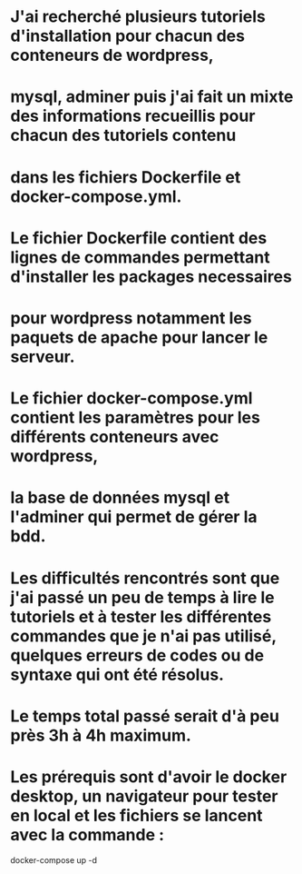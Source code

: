 # J'ai recherché plusieurs tutoriels d'installation pour chacun des conteneurs de wordpress,   
# mysql, adminer puis j'ai fait un mixte des informations recueillis pour chacun des tutoriels contenu 
# dans les fichiers Dockerfile et docker-compose.yml.
# Le fichier Dockerfile contient des lignes de commandes permettant d'installer les packages necessaires 
# pour wordpress notamment les paquets de apache pour lancer le serveur.
# Le fichier docker-compose.yml contient les paramètres pour les différents conteneurs avec wordpress, 
# la base de données mysql et l'adminer qui permet de gérer la bdd.

# Les difficultés rencontrés sont que j'ai passé un peu de temps à lire le tutoriels et à tester les différentes commandes que je n'ai pas utilisé, quelques erreurs de codes ou de syntaxe qui ont été résolus.

# Le temps total passé serait d'à peu près 3h à 4h maximum.

# Les prérequis sont d'avoir le docker desktop, un navigateur pour tester en local et les fichiers se lancent avec la commande :
docker-compose up -d 